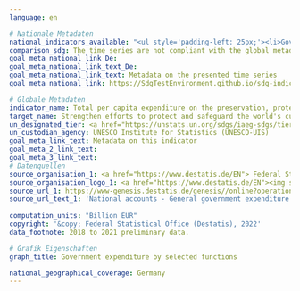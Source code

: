 ```yaml
---
language: en    

# Nationale Metadaten    
national_indicators_available: "<ul style='padding-left: 25px;'><li>Government expenditure on protection of biodiversity and landscape (COFOG division 5.4)</li> <li> Government expenditure on cultural services (COFOG division 8.2)</li></ul>"    
comparison_sdg: The time series are not compliant with the global metadata, but provide additional information.    
goal_meta_national_link_De: 
goal_meta_national_link_text_De: 
goal_meta_national_link_text: Metadata on the presented time series
goal_meta_national_link: https://SdgTestEnvironment.github.io/sdg-indicators/public/Meta/11.4.1.pdf    

# Globale Metadaten    
indicator_name: Total per capita expenditure on the preservation, protection and conservation of all cultural and natural heritage, by source of funding (public, private), type of heritage (cultural, natural) and level of government (national, regional, and local/ municipal)    
target_name: Strengthen efforts to protect and safeguard the world's cultural and natural heritage    
un_designated_tier: <a href="https://unstats.un.org/sdgs/iaeg-sdgs/tier-classification/" title="Click here for more information on the UN tier classification."  target="_blank">Tier II</a>    
un_custodian_agency: UNESCO Institute for Statistics (UNESCO-UIS)    
goal_meta_link_text: Metadata on this indicator    
goal_meta_2_link_text:     
goal_meta_3_link_text:         
# Datenquellen
source_organisation_1: <a href="https://www.destatis.de/EN"> Federal Statistical Office (Destatis) </a>
source_organisation_logo_1: <a href="https://www.destatis.de/EN"><img src="https://g205sdgs.github.io/sdg-indicators/public/OrgImgEn/destatis.png" alt="Logo destatis" style="height:60px; width:148px"/></a>
source_url_1: https://www-genesis.destatis.de/genesis//online?operation=table&code=81000-0138&bypass=true&language=en
source_url_text_1: 'National accounts - General government expenditure: functions of government (COFOG) – GENESIS online 81000-0138'
    
computation_units: "Billion EUR"    
copyright: '&copy; Federal Statistical Office (Destatis), 2022'    
data_footnote: 2018 to 2021 preliminary data.    

# Grafik Eigenschaften    
graph_title: Government expenditure by selected functions    

national_geographical_coverage: Germany    
---
```


<span></span>